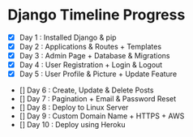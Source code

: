 # Django Timeline Progress

- [x] Day 1  : Installed Django & pip 
- [x] Day 2  : Applications & Routes + Templates
- [x] Day 3  : Admin Page + Database & Migrations
- [x] Day 4  : User Registration + Login & Logout
- [x] Day 5  : User Profile & Picture + Update Feature
- [] Day 6  : Create, Update & Delete Posts
- [] Day 7  : Pagination + Email & Password Reset
- [] Day 8  : Deploy to Linux Server
- [] Day 9  : Custom Domain Name + HTTPS + AWS
- [] Day 10 : Deploy using Heroku
